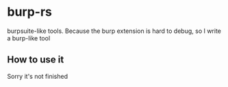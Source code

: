 # burp-rs

burpsuite-like tools. Because the burp extension is hard to debug, so I write a burp-like tool

## How to use it
Sorry it's not finished
